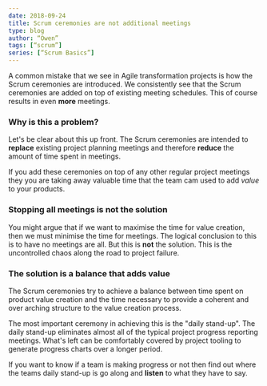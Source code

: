 ```yaml
---
date: 2018-09-24
title: Scrum ceremonies are not additional meetings
type: blog
author: “Owen”
tags: [“scrum”]
series: [“Scrum Basics”]
---
```

A common mistake that we see in Agile transformation projects is how the Scrum ceremonies are introduced. We consistently see that the Scrum ceremonies are added on top of existing meeting schedules. This of course results in even **more** meetings.
<!--more-->
### Why is this a problem?
Let's be clear about this up front. The Scrum ceremonies are intended to **replace** existing project planning meetings and therefore **reduce** the amount of time spent in meetings.

If you add these ceremonies on top of any other regular project meetings they you are taking away valuable time that the team cam used to add *value* to your products.

### Stopping all meetings is not the solution
You might argue that if we want to maximise the time for value creation, then we must minimise the time for meetings. The logical conclusion to this is to have no meetings are all.
But this is **not** the solution. This is the uncontrolled chaos along the road to project failure.

### The solution is a balance that adds value
The Scrum ceremonies try to achieve a balance between time spent on product value creation and the time necessary to provide a coherent and over arching structure to the value creation process.

The most important ceremony in achieving this is the "daily stand-up". The daily stand-up eliminates almost all of the typical project progress reporting meetings. What's left can be comfortably covered by project tooling to generate progress charts over a longer period.

If you want to know if a team is making progress or not then find out where the teams daily stand-up is go along and **listen** to what they have to say.
